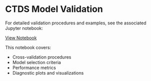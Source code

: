 # CTDS Model Validation

For detailed validation procedures and examples, see the associated Jupyter notebook:

[View Notebook](ctds_model_validation.ipynb)

This notebook covers:
- Cross-validation procedures
- Model selection criteria
- Performance metrics
- Diagnostic plots and visualizations
